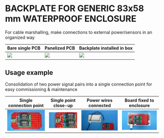 
# BACKPLATE FOR GENERIC 83x58 mm WATERPROOF ENCLOSURE

For cable marshalling, make connections to external power/sensors in an organized way

Bare single PCB                                        |Panelized PCB                                |Backplate installed in box                 |
-------------------------------------------------------|---------------------------------------------|-------------------------------------------|
![](/a-backplates/a00/assets/img/solderedterminals.jpg)|![](/a-backplates/b00/assets/img/barepcb.jpg)|![](/a-backplates/b00/assets/img/panel.jpg)|


## Usage example

Consolidation of two power signal pairs into a single connection point for easy commissioning & maintenance

Single connection point|Single point close-up|Power wires connected|Board fixed to enclosure|
-----------------------|---------------------|---------------------|------------------------|
![](/b-screw-terminal-wire-connectors/b00/assets/img/singlepoint.jpg)|![](/b-screw-terminal-wire-connectors/b00/assets/img/singlepointcloseup.jpg)|![](/b-screw-terminal-wire-connectors/b00/assets/img/wiresconnection.jpg)|![](/b-screw-terminal-wire-connectors/b00/assets/img/boardfixed.jpg)|

